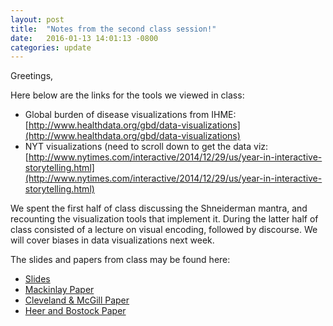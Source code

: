 ```yaml
---
layout: post
title:  "Notes from the second class session!"
date:   2016-01-13 14:01:13 -0800
categories: update
---
```

Greetings,

Here below are the links for the tools we viewed in class:

* Global burden of disease visualizations from IHME: [http://www.healthdata.org/gbd/data-visualizations](http://www.healthdata.org/gbd/data-visualizations)
* NYT visualizations (need to scroll down to get the data viz: [http://www.nytimes.com/interactive/2014/12/29/us/year-in-interactive-storytelling.html](http://www.nytimes.com/interactive/2014/12/29/us/year-in-interactive-storytelling.html)

We spent the first half of class discussing the Shneiderman mantra, and recounting the visualization tools that implement it. During the latter half of class consisted of a lecture on visual encoding, followed by discourse. We will cover biases in data visualizations next week.

The slides and papers from class may be found here:

* [Slides](/bime591/archive/Encoding_basics.pptx)
* [Mackinlay Paper](/bime591/archive/p110-mackinlay.pdf)
* [Cleveland & McGill Paper](/bime591/archive/cleveland_mcgill.pdf)
* [Heer and Bostock Paper](/bime591/archive/2010-MTurk-CHI.pdf)